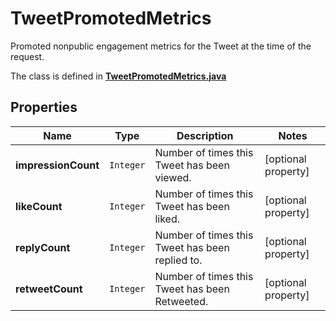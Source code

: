 

# TweetPromotedMetrics

Promoted nonpublic engagement metrics for the Tweet at the time of the request.

The class is defined in **[TweetPromotedMetrics.java](../../src/main/java/example/micronaut/model/TweetPromotedMetrics.java)**

## Properties

Name | Type | Description | Notes
------------ | ------------- | ------------- | -------------
**impressionCount** | `Integer` | Number of times this Tweet has been viewed. |  [optional property]
**likeCount** | `Integer` | Number of times this Tweet has been liked. |  [optional property]
**replyCount** | `Integer` | Number of times this Tweet has been replied to. |  [optional property]
**retweetCount** | `Integer` | Number of times this Tweet has been Retweeted. |  [optional property]






